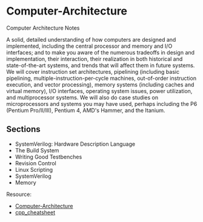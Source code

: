 # Computer-Architecture
Computer Architecture Notes

A solid, detailed understanding of how computers are designed and implemented, including the central processor and memory and I/O interfaces; and to make you aware of the numerous tradeoffs in design and implementation, their interaction, their realization in both historical and state-of-the-art systems, and trends that will affect them in future systems. We will cover instruction set architectures, pipelining (including basic pipelining, multiple-instruction-per-cycle machines, out-of-order instruction execution, and vector processing), memory systems (including caches and virtual memory), I/O interfaces, operating system issues, power utilization, and multiprocessor systems. We will also do case studies on microprocessors and systems you may have used, perhaps including the P6 (Pentium Pro/II/III), Pentium 4, AMD's Hammer, and the Itanium.

## Sections
- SystemVerilog: Hardware Description Language
- The Build System
- Writing Good Testbenches
- Revision Control
- Linux Scripting
- SystemVerilog
- Memory



Resource: 
- [Computer-Architecture](https://www.eecs.umich.edu/courses/eecs470/)  
- [cpp_cheatsheet](https://github.com/mortennobel/cpp-cheatsheet)